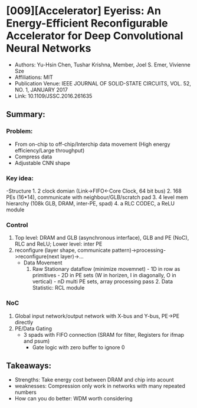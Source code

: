 # [009][Accelerator] Eyeriss: An Energy-Efficient Reconfigurable Accelerator for Deep Convolutional Neural Networks
- Authors: Yu-Hsin Chen, Tushar Krishna, Member, Joel S. Emer, Vivienne Sze
- Affiliations: MIT
- Publication Venue: IEEE JOURNAL OF SOLID-STATE CIRCUITS, VOL. 52, NO. 1, JANUARY 2017
- Link: 10.1109/JSSC.2016.261635
## Summary: 
### Problem: 
- From on-chip to off-chip/Interchip data movement (High energy efficiency/Large throughput)
- Compress data
- Adjustable CNN shape

### Key idea:
-Structure
	1. 2 clock domian (Link->FIFO<-Core Clock, 64 bit bus)
	2. 168 PEs (16*14), communicate with neighbour/GLB/scratch pad 
        3. 4 level mem hierarchy (108k GLB, DRAM, inter-PE, spad) 
        4. a RLC CODEC, a ReLU module
### Control
1. Top level: DRAM and GLB (asynchronous interface), GLB and PE (NoC), RLC and ReLU; Lower level: inter PE 
2. reconfigure (layer shape, communicate pattern)->processing->reconfigure(next layer)->... 
	- Data Movement
  		1. Raw Stationary dataflow (minimize movemnet)
                	- 1D in row as primitives
                	- 2D in PE sets (W in horizen, I in diagonally, O in vertical)
		        - nD multi  PE sets, array processing pass
            	2. Data Statistic: RCL module
### NoC
1. Global input network/output network with X-bus and Y-bus, PE->PE directly
2. PE/Data Gating
   	- 3 spads with FIFO connection (SRAM for filter, Registers for ifmap and psum)
     	- Gate logic with zero buffer to ignore 0
## Takeaways: 
- Strengths: Take energy cost between DRAM and chip into acount
- weaknesses: Compression only work in networks with many repeated numbers
- How can you do better: WDM worth considering
